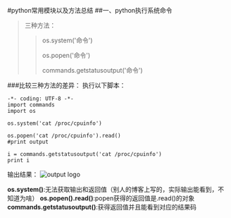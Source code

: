 #python常用模块以及方法总结
##一、python执行系统命令
>三种方法：
>
>>os.system('命令')
>>
>>os.popen('命令')
>>
>>commands.getstatusoutput('命令')
>>

###比较三种方法的差异：
执行以下脚本：

    -*- coding: UTF-8 -*-
    import commands
    import os

    os.system('cat /proc/cpuinfo')

    os.popen('cat /proc/cpuinfo').read()
    #print output

    i = commands.getstatusoutput('cat /proc/cpuinfo')
    print i
    
输出结果：
![output logo](http://cl.ly/3A372S30163Q/download/Image%202016-02-16%20at%2012.37.44%20%E4%B8%8A%E5%8D%88.png)

**os.system()**:无法获取输出和返回值（别人的博客上写的，实际输出能看到，不知道为啥）
**os.popen().read()**:popen获得的返回值是.read()的对象
**commands.getstatusoutput()**:获得返回值并且能看到对应的结果码